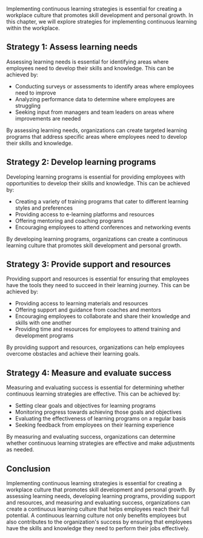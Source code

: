 
Implementing continuous learning strategies is essential for creating a workplace culture that promotes skill development and personal growth. In this chapter, we will explore strategies for implementing continuous learning within the workplace.

Strategy 1: Assess learning needs
---------------------------------

Assessing learning needs is essential for identifying areas where employees need to develop their skills and knowledge. This can be achieved by:

* Conducting surveys or assessments to identify areas where employees need to improve
* Analyzing performance data to determine where employees are struggling
* Seeking input from managers and team leaders on areas where improvements are needed

By assessing learning needs, organizations can create targeted learning programs that address specific areas where employees need to develop their skills and knowledge.

Strategy 2: Develop learning programs
-------------------------------------

Developing learning programs is essential for providing employees with opportunities to develop their skills and knowledge. This can be achieved by:

* Creating a variety of training programs that cater to different learning styles and preferences
* Providing access to e-learning platforms and resources
* Offering mentoring and coaching programs
* Encouraging employees to attend conferences and networking events

By developing learning programs, organizations can create a continuous learning culture that promotes skill development and personal growth.

Strategy 3: Provide support and resources
-----------------------------------------

Providing support and resources is essential for ensuring that employees have the tools they need to succeed in their learning journey. This can be achieved by:

* Providing access to learning materials and resources
* Offering support and guidance from coaches and mentors
* Encouraging employees to collaborate and share their knowledge and skills with one another
* Providing time and resources for employees to attend training and development programs

By providing support and resources, organizations can help employees overcome obstacles and achieve their learning goals.

Strategy 4: Measure and evaluate success
----------------------------------------

Measuring and evaluating success is essential for determining whether continuous learning strategies are effective. This can be achieved by:

* Setting clear goals and objectives for learning programs
* Monitoring progress towards achieving those goals and objectives
* Evaluating the effectiveness of learning programs on a regular basis
* Seeking feedback from employees on their learning experience

By measuring and evaluating success, organizations can determine whether continuous learning strategies are effective and make adjustments as needed.

Conclusion
----------

Implementing continuous learning strategies is essential for creating a workplace culture that promotes skill development and personal growth. By assessing learning needs, developing learning programs, providing support and resources, and measuring and evaluating success, organizations can create a continuous learning culture that helps employees reach their full potential. A continuous learning culture not only benefits employees but also contributes to the organization's success by ensuring that employees have the skills and knowledge they need to perform their jobs effectively.
